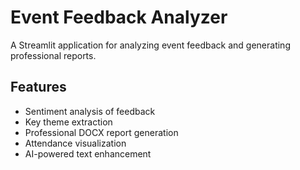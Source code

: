 # Event Feedback Analyzer

A Streamlit application for analyzing event feedback and generating professional reports.

## Features
- Sentiment analysis of feedback
- Key theme extraction
- Professional DOCX report generation
- Attendance visualization
- AI-powered text enhancement